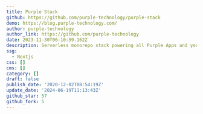 ```yaml
---
title: Purple Stack
github: https://github.com/purple-technology/purple-stack
demo: https://blog.purple-technology.com/
author: purple-technology
author_link: https://github.com/purple-technology
date: 2023-11-30T06:10:59.162Z
description: Serverless monorepo stack powering all Purple Apps and your apps
ssg:
  - Nextjs
css: []
cms: []
category: []
draft: false
publish_date: '2020-12-02T08:54:19Z'
update_date: '2024-06-19T11:13:43Z'
github_star: 57
github_fork: 5
---
```

